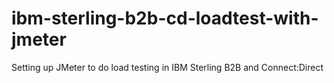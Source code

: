 # ibm-sterling-b2b-cd-loadtest-with-jmeter
Setting up JMeter to do load testing in IBM Sterling B2B and Connect:Direct
